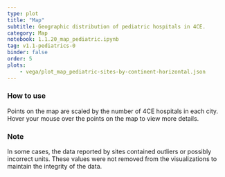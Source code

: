 ```yaml
---
type: plot
title: "Map"
subtitle: Geographic distribution of pediatric hospitals in 4CE.
category: Map
notebook: 1.1.20_map_pediatric.ipynb
tag: v1.1-pediatrics-0
binder: false
order: 5
plots:
    - vega/plot_map_pediatric-sites-by-continent-horizontal.json
---
```



### How to use

Points on the map are scaled by the number of 4CE hospitals in each city. Hover your mouse over the points on the map to view more details.

### Note

In some cases, the data reported by sites contained outliers or possibly incorrect units. These values were not removed from the visualizations to maintain the integrity of the data.